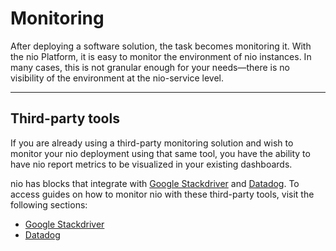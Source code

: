# Monitoring

After deploying a software solution, the task becomes monitoring it. With the nio Platform, it is easy to monitor the environment of nio instances. In many cases, this is not granular enough for your needs—there is no visibility of the environment at the nio-service level.

---

## Third-party tools

If you are already using a third-party monitoring solution and wish to monitor your nio deployment using that same tool, you have the ability to have nio report metrics to be visualized in your existing dashboards.

nio has blocks that integrate with [Google Stackdriver](https://cloud.google.com/stackdriver/) and [Datadog](https://www.datadoghq.com/). To access guides on how to monitor nio with these third-party tools, visit the following sections:

* [Google Stackdriver](/monitoring/stackdriver.md)
* [Datadog](/monitoring/datadog.md)
